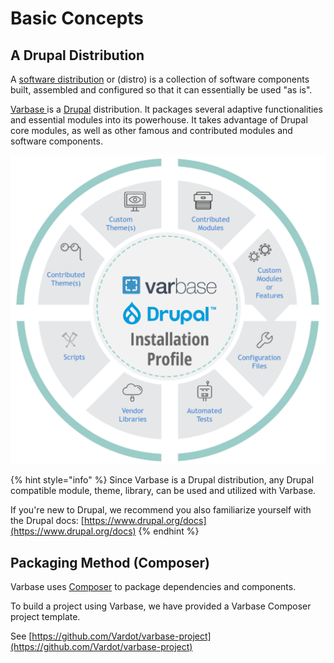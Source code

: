 # Basic Concepts

## A Drupal Distribution

A [software distribution](https://en.wikipedia.org/wiki/Software_distribution) or \(distro\) is a collection of software components built, assembled and configured so that it can essentially be used "as is".

[Varbase ](https://www.vardot.com/blog/essential-things-know-about-varbase)is a [Drupal](https://en.wikipedia.org/wiki/Drupal) distribution. It packages several adaptive functionalities and essential modules into its powerhouse. It takes advantage of Drupal core modules, as well as other famous and contributed modules and software components.

![](../../.gitbook/assets/screen-shot-2020-08-27-at-2.04.10-pm.png)

{% hint style="info" %}
Since Varbase is a Drupal distribution, any Drupal compatible module, theme, library, can be used and utilized with Varbase.

If you're new to Drupal, we recommend you also familiarize yourself with the Drupal docs: [https://www.drupal.org/docs](https://www.drupal.org/docs)
{% endhint %}

## Packaging Method \(Composer\)

Varbase uses [Composer](https://getcomposer.org/) to package dependencies and components. 

To build a project using Varbase, we have provided a Varbase Composer project template.

See [https://github.com/Vardot/varbase-project](https://github.com/Vardot/varbase-project)



